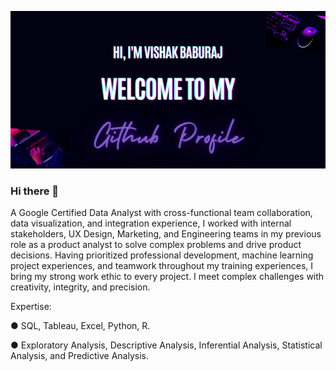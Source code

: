 ![](https://github.com/VishakBaburaj/VishakBaburaj/blob/main/Banner_Vishak.png)
### Hi there 👋
A Google Certified Data Analyst with cross-functional team collaboration, data visualization, and integration experience, I worked with internal stakeholders, UX Design, Marketing, and Engineering teams in my previous role as a product analyst to solve complex problems and drive product decisions. Having prioritized professional development, machine learning project experiences, and teamwork throughout my training experiences, I bring my strong work ethic to every project. I meet complex challenges with creativity, integrity, and precision.

Expertise:

● SQL, Tableau, Excel, Python, R.

● Exploratory Analysis, Descriptive Analysis, Inferential Analysis, Statistical Analysis, and Predictive Analysis.

